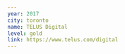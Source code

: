 ```yaml
---
year: 2017
city: toronto
name: TELUS Digital
level: gold
link: https://www.telus.com/digital
---
```

